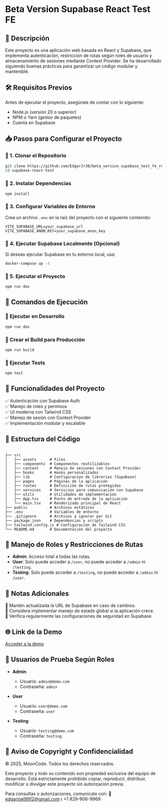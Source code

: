 # Beta Version Supabase React Test FE

## 📌 Descripción

Este proyecto es una aplicación web basada en React y Supabase, que implementa autenticación, restricción de rutas según roles de usuario y almacenamiento de sesiones mediante Context Provider. Se ha desarrollado siguiendo buenas prácticas para garantizar un código modular y mantenible.

## 🛠️ Requisitos Previos

Antes de ejecutar el proyecto, asegúrate de contar con lo siguiente:

- Node.js (versión 20 o superior)
- NPM o Yarn (gestor de paquetes)
- Cuenta en Supabase

## 📥 Pasos para Configurar el Proyecto

### 🔹 1. Clonar el Repositorio

```sh
git clone https://github.com/EdgarJr30/beta_version_supabase_test_fe_react.git
cd supabase-react-test
```

### 🔹 2. Instalar Dependencias

```sh
npm install
```

### 🔹 3. Configurar Variables de Entorno

Crea un archivo `.env` en la raíz del proyecto con el siguiente contenido:

```env
VITE_SUPABASE_URL=your_supabase_url
VITE_SUPABASE_ANON_KEY=your_supabase_anon_key
```

### 🔹 4. Ejecutar Supabase Localmente (Opcional)

Si deseas ejecutar Supabase en tu entorno local, usa:

```sh
docker-compose up -d
```

### 🔹 5. Ejecutar el Proyecto

```sh
npm run dev
```

## 🚀 Comandos de Ejecución

### 🔹 Ejecutar en Desarrollo

```sh
npm run dev
```

### 🔹 Crear el Build para Producción

```sh
npm run build
```

### 🔹 Ejecutar Tests

```sh
npm test
```

## 📌 Funcionalidades del Proyecto

✅ Autenticación con Supabase Auth  
✅ Manejo de roles y permisos  
✅ UI moderna con Tailwind CSS  
✅ Manejo de sesión con Context Provider  
✅ Implementación modular y escalable  

## 📂 Estructura del Código

```plaintext
.
├── src
│   ├── assets      # Files
│   ├── components  # Componentes reutilizables
│   ├── context     # Manejo de sesiones con Context Provider
│   ├── hooks       # Hooks personalizados
│   ├── lib         # Configuracion de librerias (Supabase)
│   ├── pages       # Páginas de la aplicación
│   ├── routes      # Definición de rutas protegidas
│   ├── services    # Servicios para comunicación con Supabase
│   ├── utils       # Utilidades de implementacion
│   ├── App.tsx     # Punto de entrada de la aplicación
│   └── main.tsx    # Renderizado principal de React
├── public          # Archivos estáticos
├── .env            # Variables de entorno
├── .gitignore      # Archivos a ignorar por Git
├── package.json    # Dependencias y scripts
├── tailwind.config.js # Configuración de Tailwind CSS
└── README.md       # Documentación del proyecto
```

## 🔐 Manejo de Roles y Restricciones de Rutas

- **Admin**: Acceso total a todas las rutas.
- **User**: Solo puede acceder a `/user`, no puede acceder a `/admin` ni `/testing`.
- **Testing**: Solo puede acceder a `/testing`, no puede acceder a `/admin` ni `/user`.

## 🎯 Notas Adicionales

📌 Mantén actualizada la URL de Supabase en caso de cambios.  
📌 Considera implementar manejo de estado global si la aplicación crece.  
📌 Verifica regularmente las configuraciones de seguridad en Supabase.  

## 🌐 Link de la Demo

[Acceder a la demo](https://betafereact.netlify.app/login)

## 👤 Usuarios de Prueba Según Roles

- **Admin**  
  - Usuario: `admin@demo.com`  
  - Contraseña: `admin`  

- **User**  
  - Usuario: `user@demo.com`  
  - Contraseña: `user`  

- **Testing**  
  - Usuario: `testing@demo.com`  
  - Contraseña: `testing` 

## 📜 Aviso de Copyright y Confidencialidad

© 2025, MoonCode. Todos los derechos reservados.

Este proyecto y todo su contenido son propiedad exclusiva del equipo de desarrollo. Está estrictamente prohibido copiar, reproducir, distribuir, modificar o divulgar este proyecto sin autorización previa.

Para consultas o autorizaciones, comunícate con:
📧 edgarjoel9912@gmail.com 
📞 +1 829-906-9969 
